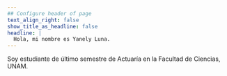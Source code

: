```yaml
---
## Configure header of page
text_align_right: false
show_title_as_headline: false
headline: |
  Hola, mi nombre es Yanely Luna.
---
```


<!-- this is a subheadline -->
Soy estudiante de último semestre de Actuaría en la Facultad de Ciencias, UNAM.
